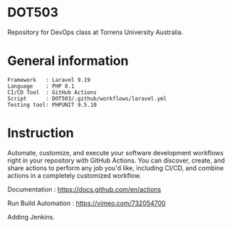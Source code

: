 # DOT503

  Repository for DevOps class at Torrens University Australia.

# General information

    Framework   : Laravel 9.19 
    Language    : PHP 8.1
    CI/CD Tool  : GitHub Actions
    Script      : DOT503/.github/workflows/laravel.yml
    Testing tool: PHPUNIT 9.5.10

# Instruction

Automate, customize, and execute your software development workflows right in your repository with GitHub Actions. You can discover, create, and share actions to perform any job you'd like, including CI/CD, and combine actions in a completely customized workflow.

Documentation        : https://docs.github.com/en/actions

Run Build Automation : https://vimeo.com/732054700

Adding Jenkins.
